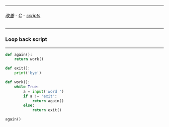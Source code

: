 
---

###### [改善](https://github.com/ttltrk/0C/blob/master/README.MD) - [C](https://github.com/ttltrk/PRG/blob/master/CODING.MD) - [scripts](https://github.com/ttltrk/PRG/blob/master/APPS.MD)

---

### Loop back script

---

```python
def again():
    return work()

def exit():
    print('bye')

def work():
    while True:
        a = input('word ')
        if a != 'exit':
            return again()
        else:
            return exit()

again()
```
